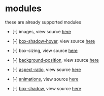 # modules

these are already supported modules

- [-] images, view source [here](https://github.com/lamhieu-vk/liser/tree/master/src/modules/images)

- [-] [box-shadow-hover](https://github.com/lamhieu-vk/liser/blob/master/docs/box-shadow-hover.md), view source [here](https://github.com/lamhieu-vk/liser/tree/master/src/modules/box-shadow-hover)

- [-] box-sizing, view source [here](https://github.com/lamhieu-vk/liser/tree/master/src/modules/box-sizing)

- [-] [background-position](https://github.com/lamhieu-vk/liser/blob/master/docs/background-position.md), view source [here](https://github.com/lamhieu-vk/liser/tree/master/src/modules/background-position)

- [-] [aspect-ratio](https://github.com/lamhieu-vk/liser/blob/master/docs/aspect-ratio.md), view source [here](https://github.com/lamhieu-vk/liser/tree/master/src/modules/aspect-ratio)

- [-] [animations](https://github.com/lamhieu-vk/liser/blob/master/docs/animations.md), view source [here](https://github.com/lamhieu-vk/liser/tree/master/src/modules/animations)

- [-] [box-shadow](https://github.com/lamhieu-vk/liser/blob/master/docs/box-shadow.md), view source [here](https://github.com/lamhieu-vk/liser/tree/master/src/modules/box-shadow)
